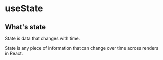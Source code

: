 # useState

## What's state

State is data that changes with time.

State is any piece of information that can change over time across renders in React.
